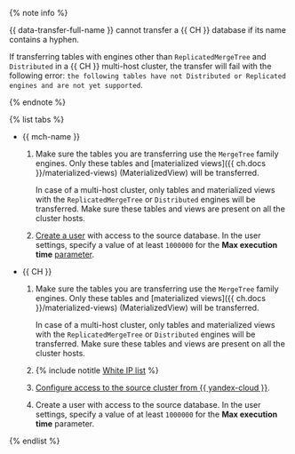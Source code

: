{% note info %}

{{ data-transfer-full-name }} cannot transfer a {{ CH }} database if its name contains a hyphen.


If transferring tables with engines other than `ReplicatedMergeTree` and `Distributed` in a {{ CH }} multi-host cluster, the transfer will fail with the following error: `the following tables have not Distributed or Replicated engines and are not yet supported`.

{% endnote %}

{% list tabs %}

* {{ mch-name }}

    
    1. Make sure the tables you are transferring use the `MergeTree` family engines. Only these tables and [materialized views]({{ ch.docs }}/materialized-views) (MaterializedView) will be transferred.

       In case of a multi-host cluster, only tables and materialized views with the `ReplicatedMergeTree` or `Distributed` engines will be transferred. Make sure these tables and views are present on all the cluster hosts.

    1. [Create a user](../../../../managed-clickhouse/operations/cluster-users.md) with access to the source database. In the user settings, specify a value of at least `1000000` for the **Max execution time** [parameter](../../../../managed-clickhouse/concepts/settings-list.md#setting-max-execution-time).

* {{ CH }}

    1. Make sure the tables you are transferring use the `MergeTree` family engines. Only these tables and [materialized views]({{ ch.docs }}/materialized-views) (MaterializedView) will be transferred.

       In case of a multi-host cluster, only tables and materialized views with the `ReplicatedMergeTree` or `Distributed` engines will be transferred. Make sure these tables and views are present on all the cluster hosts.

    1. {% include notitle [White IP list](../../configure-white-ip.md) %}

    1. [Configure access to the source cluster from {{ yandex-cloud }}](../../../../data-transfer/concepts/network.md#source-external).

    1. Create a user with access to the source database. In the user settings, specify a value of at least `1000000` for the **Max execution time** parameter.

{% endlist %}
